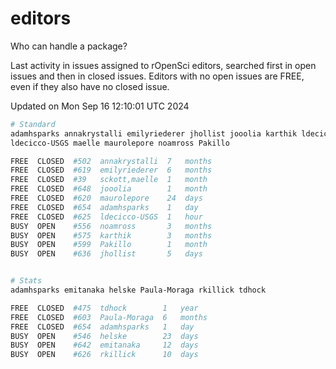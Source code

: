 # editors

Who can handle a package?

Last activity in issues assigned to rOpenSci editors, searched first in open
issues and then in closed issues. Editors with no open issues are FREE, even if
they also have no closed issue.


Updated on Mon Sep 16 12:10:01 UTC 2024

```bash
# Standard
adamhsparks annakrystalli emilyriederer jhollist jooolia karthik ldecicco
ldecicco-USGS maelle maurolepore noamross Pakillo

FREE  CLOSED  #502  annakrystalli  7   months
FREE  CLOSED  #619  emilyriederer  6   months
FREE  CLOSED  #39   sckott,maelle  1   month
FREE  CLOSED  #648  jooolia        1   month
FREE  CLOSED  #620  maurolepore    24  days
FREE  CLOSED  #654  adamhsparks    1   day
FREE  CLOSED  #625  ldecicco-USGS  1   hour
BUSY  OPEN    #556  noamross       3   months
BUSY  OPEN    #575  karthik        3   months
BUSY  OPEN    #599  Pakillo        1   month
BUSY  OPEN    #636  jhollist       5   days


# Stats
adamhsparks emitanaka helske Paula-Moraga rkillick tdhock

FREE  CLOSED  #475  tdhock        1   year
FREE  CLOSED  #603  Paula-Moraga  6   months
FREE  CLOSED  #654  adamhsparks   1   day
BUSY  OPEN    #546  helske        23  days
BUSY  OPEN    #642  emitanaka     12  days
BUSY  OPEN    #626  rkillick      10  days
```

